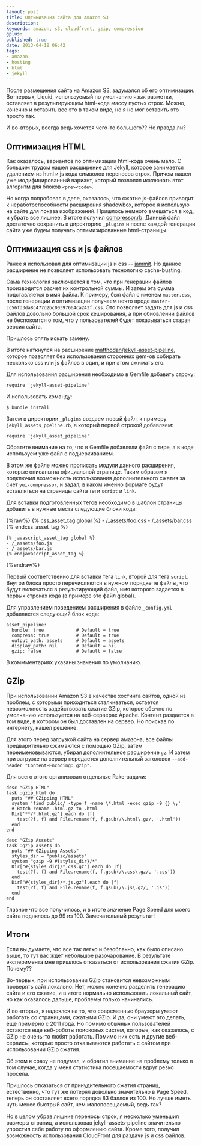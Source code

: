 ```yaml
---
layout: post
title: Оптимизация сайта для Amazon S3
description: 
keywords: amazon, s3, cloudfront, gzip, compression
gplus: 
published: true
date: 2013-04-18 06:42
tags:
- amazon
- hosting
- html
- jekyll
---
```

После размещения сайта на Amazon S3, задумался об его оптимизации. Во-первых, Liquid, используемый по умолчанию язык разметки, оставляет в результирующем html-коде массу пустых строк. Можно, конечно и оставить все это в таком виде, но я не мог оставить это просто так.

И во-вторых, всегда ведь хочется чего-то большего?? Не правда ли?

## Оптимизация HTML

Как оказалось, вариантов по оптимизации html-кода очень мало. С большим трудом нашел расширение для Jekyll, которое занимается удалением из html и js кода символов переносов строк. Причем нашел уже модифицированный вариант, который позволял исключать этот алгоритм для блоков `<pre><code>`.

Но когда попробовал в деле, оказалось, что сжатие js-файлов приводит к неработоспособности расширения shadowbox, которое я использую на сайте для показа изображений. Пришлось немного вмешаться в код, и убрать все лишнее. В итоге получил [compressor.rb](https://gist.github.com/Juev/5381968 "compressor.rb"). Данный файл достаточно сохранить в директорию `_plugins` и после каждой генерации сайта уже будем получать оптимизированные html-страницы.

## Оптимизация css и js файлов

Ранее я использовал для оптимизации js и css -- [jammit](/2011/06/22/soft-web-design/ "Программы для веб-дизайна"). Но данное расширение не позволяет использовать технологию cache-busting.

Сама технология заключается в том, что при генерации файлов производится расчет их контрольной суммы. И затем эта сумма подставляется в имя файла. К примеру, был файл с именем `master.css`, после генерации и оптимизации получаем нечто вроде `master-cc56fd3da8c477d2bc00397664ca243f.css`. Это позволяет задать для js и css файлов довольно большой срок кеширования, а при обновлении файлов не беспокоится о том, что у пользователей будет показываться старая версия сайта.

Пришлось опять искать замену.

В итоге наткнулся на расширение [matthodan/jekyll-asset-pipeline](https://github.com/matthodan/jekyll-asset-pipeline "Github: jekyll-asset-pipeline"), которое позволяет без использования сторонних gem-ов собирать несколько css или js файлов в один, и при этом сжимать его.

Для использования расширения необходимо в Gemfile добавить строку:

    require 'jekyll-asset-pipeline'

И использовать команду:

    $ bundle install

Затем в директории `_plugins` создаем новый файл, к примеру `jekyll_assets_ppeline.rb`, в который первой строкой добавляем:

    require 'jekyll_asset_pipeline'

Обратите внимание на то, что в Gemfile добавляли файл с тире, а в коде используем уже файл с подчеркиванием.

В этом же файле можно прописать модули данного расширения, которые описаны на официальной странице. Таким образом я подключил возможность использования дополнительного сжатия за счет `yui-compressor`, и задал, в каком именно формате будут вставляться на страницы сайта теги `script` и `link`.

Для вставки подготовленных тегов необходимо в шаблон страницы добавить в нужные места следующие блоки кода:

{%raw%}
    {% css_asset_tag global %}
    - /_assets/foo.css
    - /_assets/bar.css
    {% endcss_asset_tag %}

    {% javascript_asset_tag global %}
    - /_assets/foo.js
    - /_assets/bar.js
    {% endjavascript_asset_tag %}
{%endraw%}

Первый соответственно для вставки тега `link`, второй для тега `script`. Внутри блока просто перечисляются в нужном порядке те файлы, что будут включаться в результирующий файл, имя которого задается в первых строках кода (в примере это файл global).

Для управлением поведением расширения в файле `_config.yml` добавляется следующий блок кода:

    asset_pipeline:
      bundle: true            # Default = true
      compress: true          # Default = true
      output_path: assets     # Default = assets
      display_path: nil       # Default = nil
      gzip: false             # Default = false

В коммментариях указаны значения по умолчанию.

## GZip

При использовании Amazon S3 в качестве хостинга сайтов, одной из проблем, с которыми приходиться сталкиваться, остается невозможность задействовать сжатие GZip, которое обычно по умолчанию используется на веб-серверах Apache. Контент раздается в том виде, в котором он был доставлен на сервер. Но поискав по интернету, нашел решение.

Для этого перед загрузкой сайта на сервер амазона, все файлы предварительно сжимаются с помощью GZip, затем переименовываются, убирая дополнительное расширение `gz`. И затем при загрузке на сервер передается дополнительный заголовок `--add-header "Content-Encoding: gzip"`. 

Для всего этого организовал отдельные Rake-задачи:

    desc "GZip HTML"
    task :gzip_html do
      puts "## GZipping HTML"
      system 'find public/ -type f -name \*.html -exec gzip -9 {} \;'
      # Batch rename .html.gz to .html
      Dir['**/*.html.gz'].each do |f|
        test(?f, f) and File.rename(f, f.gsub(/\.html\.gz/, '.html'))
      end
    end

    desc "GZip Assets"
    task :gzip_assets do
      puts "## GZipping Assets"
      styles_dir = "public/assets"
      system "gzip -9 #{styles_dir}/*"
      Dir["#{styles_dir}/*.css.gz"].each do |f|
        test(?f, f) and File.rename(f, f.gsub(/\.css\.gz/, '.css'))
      end
      Dir["#{styles_dir}/*.js.gz"].each do |f|
        test(?f, f) and File.rename(f, f.gsub(/\.js\.gz/, '.js'))
      end
    end

Главное что все получилось, и в итоге значение Page Speed для моего сайта поднялось до 99 из 100. Замечательный результат!

## Итоги

Если вы думаете, что все так легко и безоблачно, как было описано выше, то тут вас ждет небольшое разочарование. В результате эксперимента мне пришлось отказаться от использования сжатия GZip. Почему??

Во-первых, при использовании GZip становится невозможным проверять сайт локально. Нет, можно конечно разделить генерацию сайта и его сжатие, и в итоге нормально использовать локальный сайт, но как оказалось дальше, проблемы только начинались.

И во-вторых, я надеялся на то, что современные браузеры умеют работать со страницами, сжатыми GZip. И да, они умеют это делать, еще примерно с 2011 года. Но помимо обычных пользователей остаются еще веб-роботы поисковых систем, которые, как оказалось, с GZip не очень-то любят работать. Помимо них есть и другие веб-сервисы, которые просто отказываются работать с сайтом при использовании GZip сжатия. 

Об этом я сразу не подумал, и обратил внимание на проблему только в том случае, когда у меня статистика посещаемости вдруг резко просела.

Пришлось отказаться от принудительного сжатия страниц, естественно, что тут же потерял довольно значительно в Page Speed, теперь он составляет всего порядка 83 баллов из 100. Но лучше иметь чуть менее быстрый сайт, чем малопосещаемый, ведь так?

Но в целом убрав лишние переносы строк, я несколько уменьшил размеры страниц, а использовав jekyll-assets-pipeline значительно упростил себе работу по оформлению сайта. Кроме того, получил возможность использования CloudFront для раздачи js и css файлов.

